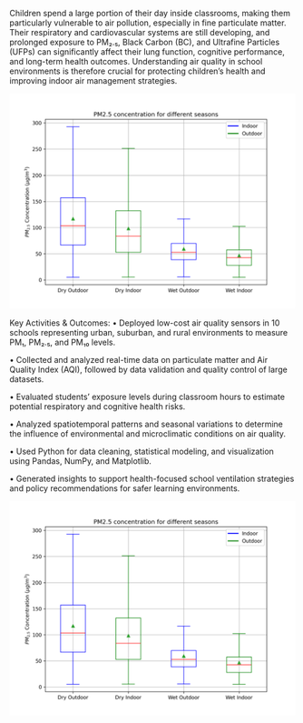 Children spend a large portion of their day inside classrooms, making them particularly vulnerable to air pollution, especially in fine particulate matter. Their respiratory and cardiovascular systems are still developing, and prolonged exposure to PM₂.₅, Black Carbon (BC), and Ultrafine Particles (UFPs) can significantly affect their lung function, cognitive performance, and long-term health outcomes. Understanding air quality in school environments is therefore crucial for protecting children’s health and improving indoor air management strategies.

![image alt](https://github.com/rivanchandraroy/Home-project/blob/main/Summary%20of%20Analysis.png?raw=true)

Key Activities & Outcomes:
•	Deployed low-cost air quality sensors in 10 schools representing urban, suburban, and rural environments to measure PM₁, PM₂.₅, and PM₁₀ levels.

•	Collected and analyzed real-time data on particulate matter and Air Quality Index (AQI), followed by data validation and quality control of large datasets.

•	Evaluated students’ exposure levels during classroom hours to estimate potential respiratory and cognitive health risks.

•	Analyzed spatiotemporal patterns and seasonal variations to determine the influence of environmental and microclimatic conditions on air quality.

•	Used Python for data cleaning, statistical modeling, and visualization using Pandas, NumPy, and Matplotlib.

•	Generated insights to support health-focused school ventilation strategies and policy recommendations for safer learning environments.


![image alt](https://github.com/rivanchandraroy/Home-project/blob/main/Summary%20of%20Analysis.png?raw=true)
